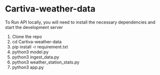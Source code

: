 # Cartiva-weather-data
To Run API locally, you will need to install the necessary dependencies and start the development server
1. Clone the repo 
2. cd Cartiva-weather-data
3. pip install -r requirement.txt
4. python3 model.py
5. python3 ingest_data.py
6. python3 weather_station_stats.py
7. python3 app.py
